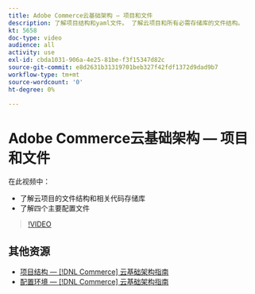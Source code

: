 ```yaml
---
title: Adobe Commerce云基础架构 — 项目和文件
description: 了解项目结构和yaml文件。 了解云项目和所有必需存储库的文件结构。
kt: 5658
doc-type: video
audience: all
activity: use
exl-id: cbda1031-906a-4e25-81be-f3f15347d82c
source-git-commit: e8d2631b31319701beb327f42fdf1372d9dad9b7
workflow-type: tm+mt
source-wordcount: '0'
ht-degree: 0%

---
```


# Adobe Commerce云基础架构 — 项目和文件

在此视频中：

- 了解云项目的文件结构和相关代码存储库
- 了解四个主要配置文件

>[!VIDEO](https://video.tv.adobe.com/v/35694?quality=12&learn=on)

## 其他资源

- [项目结构 —  [!DNL Commerce] 云基础架构指南](https://experienceleague.adobe.com/docs/commerce-cloud-service/user-guide/project/file-structure.html)
- [配置环境 —  [!DNL Commerce] 云基础架构指南](https://experienceleague.adobe.com/docs/commerce-cloud-service/user-guide/configure/overview.html)
